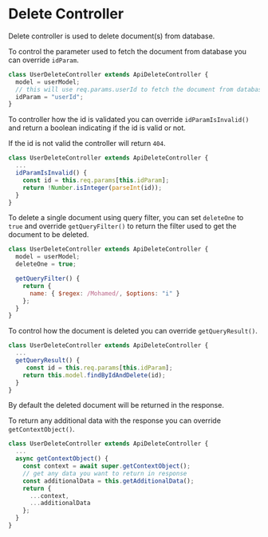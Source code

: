 # Delete Controller

Delete controller is used to delete document(s) from database.

To control the parameter used to fetch the document from database you can override `idParam`.

```javascript
class UserDeleteController extends ApiDeleteController {
  model = userModel;
  // this will use req.params.userId to fetch the document from database
  idParam = "userId";
}
```

To controller how the id is validated you can override `idParamIsInvalid()` and return a boolean indicating if the id is valid or not.

If the id is not valid the controller will return `404`.

```javascript
class UserDeleteController extends ApiDeleteController {
  ...
  idParamIsInvalid() {
    const id = this.req.params[this.idParam];
    return !Number.isInteger(parseInt(id));
  }
}
```

To delete a single document using query filter, you can set `deleteOne` to `true` and override `getQueryFilter()` to return the filter used to get the document to be deleted.

```javascript
class UserDeleteController extends ApiDeleteController {
  model = userModel;
  deleteOne = true;

  getQueryFilter() {
    return {
      name: { $regex: /Mohamed/, $options: "i" }
    };
  }
}
```

To control how the document is deleted you can override `getQueryResult()`.

```javascript
class UserDeleteController extends ApiDeleteController {
  ...
  getQueryResult() {
     const id = this.req.params[this.idParam];
    return this.model.findByIdAndDelete(id);
  }
}
```

By default the deleted document will be returned in the response.

To return any additional data with the response you can override `getContextObject()`.

```javascript
class UserDeleteController extends ApiDeleteController {
  ...
  async getContextObject() {
    const context = await super.getContextObject();
    // get any data you want to return in response
    const additionalData = this.getAdditionalData();
    return {
      ...context,
      ...additionalData
    };
  }
}
```
